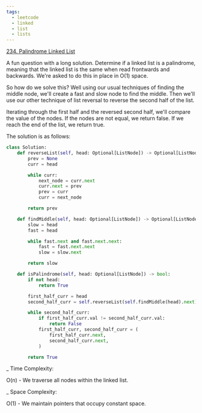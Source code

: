 ```yaml
---
tags:
  - leetcode
  - linked
  - list
  - lists
---
```


<a href="https://leetcode.com/problems/palindrome-linked-list/">234. Palindrome
Linked List</a>

A fun question with a long solution. Determine if a linked list is a palindrome,
meaning that the linked list is the same when read frontwards and backwards.
We're asked to do this in place in O(1) space.

So how do we solve this? Well using our usual techniques of finding the middle
node, we'll create a fast and slow node to find the middle. Then we'll use our
other technique of list reversal to reverse the second half of the list.

Iterating through the first half and the reversed second half, we'll compare the
value of the nodes. If the nodes are not equal, we return false. If we reach the
end of the list, we return true.

The solution is as follows:

```python
class Solution:
    def reverseList(self, head: Optional[ListNode]) -> Optional[ListNode]:
        prev = None
        curr = head

        while curr:
            next_node = curr.next
            curr.next = prev
            prev = curr
            curr = next_node

        return prev

    def findMiddle(self, head: Optional[ListNode]) -> Optional[ListNode]:
        slow = head
        fast = head

        while fast.next and fast.next.next:
            fast = fast.next.next
            slow = slow.next

        return slow

    def isPalindrome(self, head: Optional[ListNode]) -> bool:
        if not head:
            return True

        first_half_curr = head
        second_half_curr = self.reverseList(self.findMiddle(head).next)

        while second_half_curr:
            if first_half_curr.val != second_half_curr.val:
                return False
            first_half_curr, second_half_curr = (
                first_half_curr.next,
                second_half_curr.next,
            )

        return True
```

\_ Time Complexity:

O(n) - We traverse all nodes within the linked list.

\_ Space Complexity:

O(1) - We maintain pointers that occupy constant space.

